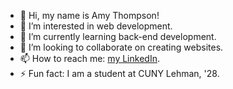 - 👋 Hi, my name is Amy Thompson!
- 👀 I’m interested in web development.
- 🌱 I’m currently learning back-end development.
- 💞️ I’m looking to collaborate on creating websites.
- 📫 How to reach me: <a href="https://www.linkedin.com/in/amy0thompson">my LinkedIn</a>.
- ⚡ Fun fact: I am a student at CUNY Lehman, '28.

<!---
Amy0Thompson/Amy0Thompson is a ✨ special ✨ repository because its `README.md` (this file) appears on your GitHub profile.
You can click the Preview link to take a look at your changes.
--->
